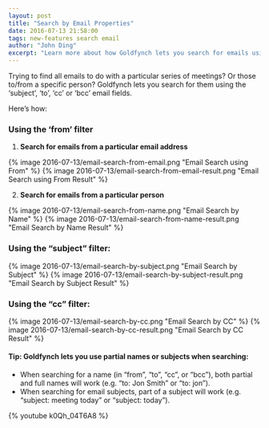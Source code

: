 ```yaml
---
layout: post
title: "Search by Email Properties"
date: 2016-07-13 21:58:00
tags: new-features search email
author: "John Ding"
excerpt: "Learn more about how Goldfynch lets you search for emails using the ‘subject’, ‘to’, ‘cc’ or ‘bcc’ email fields (email meta data)."
---
```


Trying to find all emails to do with a particular series of meetings? Or those to/from a specific person? Goldfynch lets you search for them using the ‘subject’, ‘to’, ‘cc’ or ‘bcc’ email fields.

Here’s how:

### Using the ‘from’ filter

1. **Search for emails from a particular email address**

{% image 2016-07-13/email-search-from-email.png "Email Search using From" %}
{% image 2016-07-13/email-search-from-email-result.png "Email Search using From Result" %}

2. **Search for emails from a particular person**

{% image 2016-07-13/email-search-from-name.png "Email Search by Name" %}
{% image 2016-07-13/email-search-from-name-result.png "Email Search by Name Result" %}

### Using the “subject” filter:

{% image 2016-07-13/email-search-by-subject.png "Email Search by Subject" %}
{% image 2016-07-13/email-search-by-subject-result.png "Email Search by Subject Result" %}

### Using the “cc” filter:

{% image 2016-07-13/email-search-by-cc.png "Email Search by CC" %}
{% image 2016-07-13/email-search-by-cc-result.png "Email Search by CC Result" %}

#### Tip: Goldfynch lets you use partial names or subjects when searching:

- When searching for a name (in “from”, “to”, “cc”, or “bcc”), both partial and full names will work (e.g. “to: Jon Smith” or “to: jon”).
- When searching for email subjects, part of a subject will work (e.g. “subject: meeting today” or “subject: today”).


{% youtube k0Qh_04T6A8 %}

